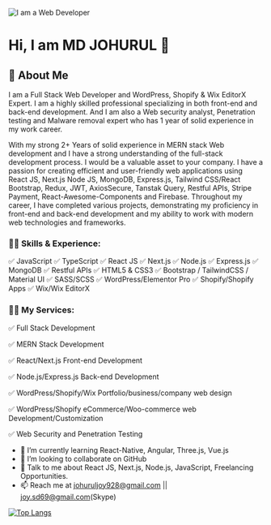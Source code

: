 ![I am a Web Developer](https://media.licdn.com/dms/image/D5616AQGq-fvkxc_2zQ/profile-displaybackgroundimage-shrink_350_1400/0/1690039983258?e=1701302400&v=beta&t=GkivCZOhNk-TIo4lvUAXyYbSBECmiXS_n8YWQMLlPFs)

# Hi, I am MD JOHURUL 👋

## 🚀 About Me

I am a Full Stack Web Developer and WordPress, Shopify & Wix EditorX Expert. I am a highly skilled professional specializing in both front-end and back-end development. And I am also a Web security analyst, Penetration testing and Malware removal expert who has 1 year of solid experience in my work career.

With my strong 2+ Years of solid experience in MERN stack Web development and I have a strong understanding of the full-stack development process. I would be a valuable asset to your company. I have a passion for creating efficient and user-friendly web applications using React JS, Next.js Node JS, MongoDB, Express.js, Tailwind CSS/React Bootstrap, Redux, JWT, AxiosSecure, Tanstak Query, Restful APIs, Stripe Payment, React-Awesome-Components and Firebase. Throughout my career, I have completed various projects, demonstrating my proficiency in front-end and back-end development and my ability to work with modern web technologies and frameworks.

### 👨‍💻 Skills & Experience: 

✅ JavaScript    ✅ TypeScript    ✅ React JS    ✅ Next.js    ✅ Node.js    ✅ Express.js    ✅ MongoDB    ✅ Restful APIs    ✅ HTML5 & CSS3    ✅ Bootstrap / TailwindCSS / Material UI ✅ SASS/SCSS  ✅ WordPress/Elementor Pro  ✅ Shopify/Shopify Apps ✅ Wix/Wix EditorX



### 👨‍💻 My Services:

✅ Full Stack Development

✅ MERN Stack Development

✅ React/Next.js Front-end Development

✅ Node.js/Express.js Back-end Development

✅ WordPress/Shopify/Wix Portfolio/business/company web design

✅ WordPress/Shopify eCommerce/Woo-commerce web Development/Customization

✅ Web Security and Penetration Testing


- 🌱 I’m currently learning React-Native, Angular, Three.js, Vue.js
- 👯 I’m looking to collaborate on GitHub
- 💬 Talk to me about React JS, Next.js, Node.js, JavaScript, Freelancing Opportunities.
- 📫 Reach me at johuruljoy928@gmail.com || joy.sd69@gmail.com(Skype)


[![Top Langs](https://github-readme-stats.vercel.app/api/top-langs/?username=johuruljoy69&layout=compact)](https://github.com/anuraghazra/github-readme-stats)


